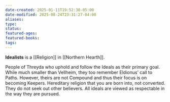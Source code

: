 ```yaml
---
date-created: 2025-01-11T19:52:30-05:00
date-modified: 2025-08-24T23:31:27-04:00
aliases: 
type: 
status: 
featured-ages: 
featured-books: 
tags: 
---
```

**Idealists** is a [[Religion]] in [[Northern Hearth]].

People of Threyda who uphold and follow the Ideals as their primary goal. While much smaller than Vellheim, they too remember Eldionus’ call to Paths. However, theirs are not Compound and thus their focus is on becoming Keepers. Hereditary religion that you are born into, not converted. They do not seek out other believers. All ideals are viewed as respectable in the way they are pursued.